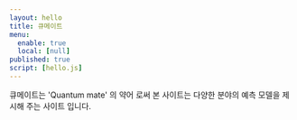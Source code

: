 ```yaml
---
layout: hello
title: 큐메이트
menu:
  enable: true
  local: [null]
published: true
script: [hello.js]
---
```


큐메이트는 'Quantum mate' 의 약어 로써 본 사이트는 다양한 분야의 예측 모델을 제시해 주는 사이트 입니다.

